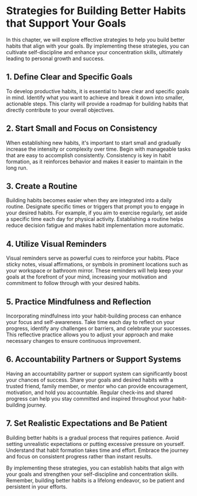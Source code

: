 Strategies for Building Better Habits that Support Your Goals
======================================================================

In this chapter, we will explore effective strategies to help you build better habits that align with your goals. By implementing these strategies, you can cultivate self-discipline and enhance your concentration skills, ultimately leading to personal growth and success.

1\. Define Clear and Specific Goals
----------------------------------

To develop productive habits, it is essential to have clear and specific goals in mind. Identify what you want to achieve and break it down into smaller, actionable steps. This clarity will provide a roadmap for building habits that directly contribute to your overall objectives.

2\. Start Small and Focus on Consistency
---------------------------------------

When establishing new habits, it's important to start small and gradually increase the intensity or complexity over time. Begin with manageable tasks that are easy to accomplish consistently. Consistency is key in habit formation, as it reinforces behavior and makes it easier to maintain in the long run.

3\. Create a Routine
-------------------

Building habits becomes easier when they are integrated into a daily routine. Designate specific times or triggers that prompt you to engage in your desired habits. For example, if you aim to exercise regularly, set aside a specific time each day for physical activity. Establishing a routine helps reduce decision fatigue and makes habit implementation more automatic.

4\. Utilize Visual Reminders
---------------------------

Visual reminders serve as powerful cues to reinforce your habits. Place sticky notes, visual affirmations, or symbols in prominent locations such as your workspace or bathroom mirror. These reminders will help keep your goals at the forefront of your mind, increasing your motivation and commitment to follow through with your desired habits.

5\. Practice Mindfulness and Reflection
--------------------------------------

Incorporating mindfulness into your habit-building process can enhance your focus and self-awareness. Take time each day to reflect on your progress, identify any challenges or barriers, and celebrate your successes. This reflective practice allows you to adjust your approach and make necessary changes to ensure continuous improvement.

6\. Accountability Partners or Support Systems
---------------------------------------------

Having an accountability partner or support system can significantly boost your chances of success. Share your goals and desired habits with a trusted friend, family member, or mentor who can provide encouragement, motivation, and hold you accountable. Regular check-ins and shared progress can help you stay committed and inspired throughout your habit-building journey.

7\. Set Realistic Expectations and Be Patient
--------------------------------------------

Building better habits is a gradual process that requires patience. Avoid setting unrealistic expectations or putting excessive pressure on yourself. Understand that habit formation takes time and effort. Embrace the journey and focus on consistent progress rather than instant results.

By implementing these strategies, you can establish habits that align with your goals and strengthen your self-discipline and concentration skills. Remember, building better habits is a lifelong endeavor, so be patient and persistent in your efforts.

